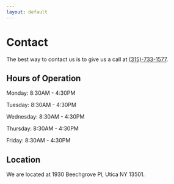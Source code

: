 ```yaml
---
layout: default
---
```


# Contact

The best way to contact us is to give us a call at [(315)-733-1577](tel:+13157331577).

## Hours of Operation

Monday: 8:30AM - 4:30PM

Tuesday: 8:30AM - 4:30PM

Wednesday: 8:30AM - 4:30PM

Thursday: 8:30AM - 4:30PM

Friday: 8:30AM - 4:30PM

## Location

We are located at 1930 Beechgrove Pl, Utica NY 13501.